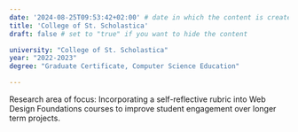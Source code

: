 ```yaml
---
date: '2024-08-25T09:53:42+02:00' # date in which the content is created - defaults to "today"
title: 'College of St. Scholastica'
draft: false # set to "true" if you want to hide the content 

university: "College of St. Scholastica"
year: "2022-2023"
degree: "Graduate Certificate, Computer Science Education"

---
```

Research area of focus: Incorporating a self-reflective rubric into Web Design Foundations courses to improve student engagement over longer term projects.
